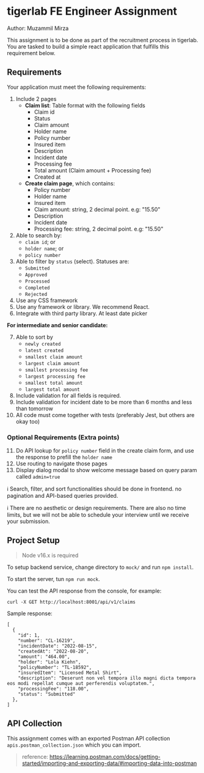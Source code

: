 # tigerlab FE Engineer Assignment 
Author: Muzammil Mirza

This assignment is to be done as part of the recruitment process in tigerlab. You are tasked to build a simple react application that fulfills this requirement below.

## Requirements

Your application must meet the following requirements:

1. Include 2 pages
    - **Claim list**: Table format with the following fields
        - Claim id
        - Status
        - Claim amount
        - Holder name
        - Policy number
        - Insured item
        - Description
        - Incident date
        - Processing fee
        - Total amount (Claim amount + Processing fee)
        - Created at
    - **Create claim page**, which contains:
        - Policy number
        - Holder name
        - Insured item
        - Claim amount: string, 2 decimal point. e.g: "15.50"
        - Description
        - Incident date
        - Processing fee: string, 2 decimal point. e.g: "15.50"
2. Able to search by:
    - `claim id`; or
    - `holder name`; or
    - `policy number `
3. Able to filter by `status` (select). Statuses are:
    - `Submitted`
    - `Approved`
    - `Processed`
    - `Completed`
    - `Rejected`
4. Use any CSS framework
5. Use any framework or library. We recommend React.
6. Integrate with third party library. At least date picker


**For intermediate and senior candidate:**

7. Able to sort by
    - `newly created`
    - `latest created`
    - `smallest claim amount`
    - `largest claim amount`
    - `smallest processing fee`
    - `largest processing fee`
    - `smallest total amount`
    - `largest total amount`
8. Include validation for all fields is required.
9. Include validation for incident date to be more than 6 months and less than tomorrow
10. All code must come together with tests (preferably Jest, but others are okay too)

### Optional Requirements (Extra points)

11. Do API lookup for `policy number` field in the create claim form, and use the response to prefill the `holder name`
12. Use routing to navigate those pages
13. Display dialog modal to show welcome message based on query param called `admin=true`


ℹ️ Search, filter, and sort functionalities should be done in frontend. no pagination and API-based queries provided.

ℹ️ There are no aesthetic or design requirements. There are also no time limits, but we will not be able to schedule your interview until we receive your submission.

## Project Setup

> Node v16.x is required

To setup backend service, change directory to `mock/` and run `npm install`.

To start the server, tun `npm run mock`.

You can test the API response from the console, for example:
```
curl -X GET http://localhost:8001/api/v1/claims
```

Sample response:
```
[
  {
    "id": 1,
    "number": "CL-16219",
    "incidentDate": "2022-08-15",
    "createdAt": "2022-08-20",
    "amount": "464.00",
    "holder": "Lola Kiehn",
    "policyNumber": "TL-18592",
    "insuredItem": "Licensed Metal Shirt",
    "description": "Deserunt non vel tempora illo magni dicta tempora eos modi repellat cumque aut perferendis voluptatem.",
    "processingFee": "118.00",
    "status": "Submitted"
  },
]
```

## API Collection

This assignment comes with an exported Postman API collection `apis.postman_collection.json` which you can import.

> reference: https://learning.postman.com/docs/getting-started/importing-and-exporting-data/#importing-data-into-postman
